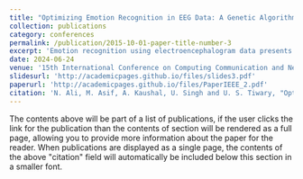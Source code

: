 ```yaml
---
title: "Optimizing Emotion Recognition in EEG Data: A Genetic Algorithm Approach with XAI Insights"
collection: publications
category: conferences
permalink: /publication/2015-10-01-paper-title-number-3
excerpt: 'Emotion recognition using electroencephalogram data presents a burgeoning area of research, yet navigates through intricate optimization hurdles, alongside the persistent challenge of rendering results interpretable. In this study, we employed a combination of Convolutional Neural Networks (CNN) and Long Short-Term Memory (LSTM) networks and utilized a Genetic Algorithm (GA) for optimization and enhancing the model’s performance and robustness in deciphering emotional states from EEG signals. Our methodology encompasses data pre-processing techniques, including Short-Time Fourier Transform (STFT) analysis, applied to EEG data for feature extraction and GA-driven hyperparameter optimization to identify an optimal neural network architecture. This architecture, consisting of Convolutional and Recurrent layers with dropout regularization, is adept at extracting temporal and spatial features from EEG signals while mitigating overfitting. Furthermore, we investigate explainable AI (XAI) strategies to get insight into the decision-making process of our GA-based optimized model. Additionally, rigorous cross-validation ensures the generalization performance of the optimized model across diverse datasets. Empirical results demonstrate the effectiveness of our approach, with the optimized CNN-LSTM hybrid model achieving an accuracy of 93.28% in classifying 24 different emotions. This study enhances our understanding of emotion recognition systems by examining the intricate interplay between EEG data analysis, CNN-LSTM networks, and Genetic Algorithm optimization. Additionally, it provides practical insights into the optimization of such systems, potentially influencing future advancements in affective computing technologies.'
date: 2024-06-24
venue: '15th International Conference on Computing Communication and Networking Technologies (ICCCNT)'
slidesurl: 'http://academicpages.github.io/files/slides3.pdf'
paperurl: 'http://academicpages.github.io/files/PaperIEEE_2.pdf'
citation: 'N. Ali, M. Asif, A. Kaushal, U. Singh and U. S. Tiwary, "Optimizing Emotion Recognition in EEG Data: A Genetic Algorithm Approach with XAI Insights," 2024 15th International Conference on Computing Communication and Networking Technologies (ICCCNT), Kamand, India, 2024, pp. 1-6.'
---
```


The contents above will be part of a list of publications, if the user clicks the link for the publication than the contents of section will be rendered as a full page, allowing you to provide more information about the paper for the reader. When publications are displayed as a single page, the contents of the above "citation" field will automatically be included below this section in a smaller font.
